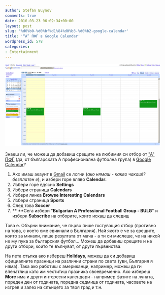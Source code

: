```yaml
---
author: Stefan Buynov
comments: true
date: 2010-03-23 06:02:34+00:00
layout: post
slug: '%d0%b0-%d0%bf%d1%84%d0%b3-%d0%b2-google-calendar'
title: '“А” ПФГ в Google Calendar'
wordpress_id: 578
categories:
- Entertainment
---
```


[![](/images/2010/03/APFG_GoogleCalendar_small.png)](/images/2010/03/APFG_GoogleCalendar_small.png)

Знаеш ли, че можеш да добавиш срещите на любимия си отбор от ["А" ПФГ](http://bg.wikipedia.org/wiki/%E2%80%9E%D0%90%E2%80%9C_%D1%84%D1%83%D1%82%D0%B1%D0%BE%D0%BB%D0%BD%D0%B0_%D0%B3%D1%80%D1%83%D0%BF%D0%B0) (да, от българската А професионална футболна група) в [Google Calendar](http://google.com/reader)?

  1. Ако имаш акаунт в [Gmail](http://www.gmail.com) се логни (_ако нямаш - какво чакаш!? безплатен е_), и избери горе вляво **Calendar**.
  2. Избери горе вдясно **Settings**
  3. Избери страница **Calendars**
  4. Избери линка **Browse Interesting Calendars**
  5. Избери страница **Sports**
  6. След това **Soccer**
  7. ** **Сега избери "**Bulgarian A Professional Football Group - BULG**" и избери **Subscribe** на отборите, които искаш да следиш

Това е. Обърни внимание, че първо пише гостуващия отбор (противно на това, с което сме свикнали в България). Най якото е че за срещите, които за минали, пише резултата от мача - а ти си мислеше, че на никой не му пука за българския футбол...
Можеш да добавиш срещите и на други отбори, които те вълнуват, от други първенства.

На пета стъпка ако избереш **Holidays**, можеш да си добавиш официалните празници на различни страни по света (уви, България я няма). Така ако работиш с американци, например, можеш да ги впечатлиш като им честитиш празника своевременно.
Ако избереш **More** има и други интересни календари - например фазите на луната, пореден ден от годината, поредна седмица от годината, часовете на изгрев и залез на слънцето за твоя град и т.н.

